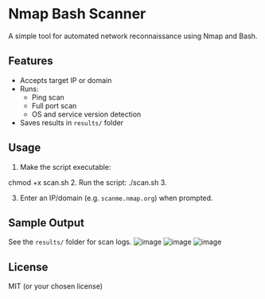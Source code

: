 # Nmap Bash Scanner

A simple tool for automated network reconnaissance using Nmap and Bash.

## Features

- Accepts target IP or domain
- Runs:
  - Ping scan
  - Full port scan
  - OS and service version detection
- Saves results in `results/` folder

## Usage

1. Make the script executable:

chmod +x scan.sh
2. Run the script:
./scan.sh
3. 

3. Enter an IP/domain (e.g. `scanme.nmap.org`) when prompted.

## Sample Output

See the `results/` folder for scan logs.
![image](https://github.com/user-attachments/assets/675a2488-1ca5-49f4-a58e-162c6bc0b7ff)
![image](https://github.com/user-attachments/assets/b939610e-00c5-4f2d-8c76-80475f63222d)
![image](https://github.com/user-attachments/assets/0c0e12d6-8f81-43b8-abe9-673ce69932b4)



## License

MIT (or your chosen license)
